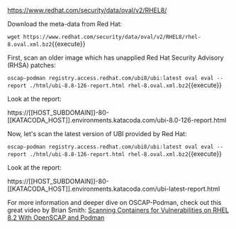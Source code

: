 

https://www.redhat.com/security/data/oval/v2/RHEL8/

Download the meta-data from Red Hat:

``wget https://www.redhat.com/security/data/oval/v2/RHEL8/rhel-8.oval.xml.bz2``{{execute}}


First, scan an older image which has unapplied Red Hat Security Advisory (RHSA) patches:

``oscap-podman registry.access.redhat.com/ubi8/ubi:latest oval eval --report ./html/ubi-8.8-126-report.html rhel-8.oval.xml.bz2``{{execute}}

Look at the report:

https://[[HOST_SUBDOMAIN]]-80-[[KATACODA_HOST]].environments.katacoda.com/ubi-8.0-126-report.html

Now, let's scan the latest version of UBI provided by Red Hat:

``oscap-podman registry.access.redhat.com/ubi8/ubi:latest oval eval --report ./html/ubi-8.8-126-report.html rhel-8.oval.xml.bz2``{{execute}}

Look at the report: 

https://[[HOST_SUBDOMAIN]]-80-[[KATACODA_HOST]].environments.katacoda.com/ubi-latest-report.html


For more information and deeper dive on OSCAP-Podman, check out this great video by Brian Smith: [Scanning Containers for Vulnerabilities on RHEL 8.2 With OpenSCAP and Podman](https://www.youtube.com/watch?v=nQmIcK1vvYc)
